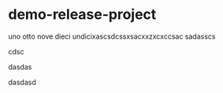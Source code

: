# demo-release-project

uno otto nove dieci undicixascsdcssxsacxxzxcxccsac
sadasscs

cdsc

dasdas


dasdasd
